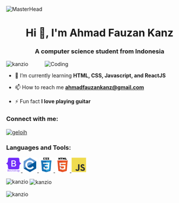 ![MasterHead](https://previews.123rf.com/images/karpenkoilia/karpenkoilia1806/karpenkoilia180600011/102988806-vector-line-web-concept-for-programming-linear-web-banner-for-coding.jpg)
<h1 align="center">Hi 👋, I'm Ahmad Fauzan Kanz</h1>
<h3 align="center">A computer science student from Indonesia</h3>
<img align="right" alt="Coding" width="400" src="https://media2.giphy.com/media/v1.Y2lkPTc5MGI3NjExMzNkMTc5OWRjMWQ3NWMwM2ZlMWM2N2MyYWEwY2E1ZmY0Nzk4Y2RiYiZlcD12MV9pbnRlcm5hbF9naWZzX2dpZklkJmN0PWc/qgQUggAC3Pfv687qPC/giphy.gif">

<p align="left"> <img src="https://komarev.com/ghpvc/?username=kanzio&label=Profile%20views&color=0e75b6&style=flat" alt="kanzio" /> </p>

- 🌱 I’m currently learning **HTML, CSS, Javascript, and ReactJS**

- 📫 How to reach me **ahmadfauzankanz@gmail.com**

- ⚡ Fun fact **I love playing guitar**

<h3 align="left">Connect with me:</h3>
<p align="left">
<a href="https://instagram.com/geloih" target="blank"><img align="center" src="https://raw.githubusercontent.com/rahuldkjain/github-profile-readme-generator/master/src/images/icons/Social/instagram.svg" alt="geloih" height="30" width="40" /></a>
</p>

<h3 align="left">Languages and Tools:</h3>
<p align="left"> <a href="https://getbootstrap.com" target="_blank" rel="noreferrer"> <img src="https://raw.githubusercontent.com/devicons/devicon/master/icons/bootstrap/bootstrap-plain-wordmark.svg" alt="bootstrap" width="40" height="40"/> </a> <a href="https://www.cprogramming.com/" target="_blank" rel="noreferrer"> <img src="https://raw.githubusercontent.com/devicons/devicon/master/icons/c/c-original.svg" alt="c" width="40" height="40"/> </a> <a href="https://www.w3schools.com/css/" target="_blank" rel="noreferrer"> <img src="https://raw.githubusercontent.com/devicons/devicon/master/icons/css3/css3-original-wordmark.svg" alt="css3" width="40" height="40"/> </a> <a href="https://www.w3.org/html/" target="_blank" rel="noreferrer"> <img src="https://raw.githubusercontent.com/devicons/devicon/master/icons/html5/html5-original-wordmark.svg" alt="html5" width="40" height="40"/> </a> <a href="https://developer.mozilla.org/en-US/docs/Web/JavaScript" target="_blank" rel="noreferrer"> <img src="https://raw.githubusercontent.com/devicons/devicon/master/icons/javascript/javascript-original.svg" alt="javascript" width="40" height="40"/> </a> </p>

<p><img align="left" src="https://github-readme-stats.vercel.app/api/top-langs?username=kanzio&show_icons=true&locale=en&layout=compact" alt="kanzio" /></p>

<p>&nbsp;<img align="center" src="https://github-readme-stats.vercel.app/api?username=kanzio&show_icons=true&locale=en" alt="kanzio" /></p>

<p><img align="center" src="https://github-readme-streak-stats.herokuapp.com/?user=kanzio&" alt="kanzio" /></p>
